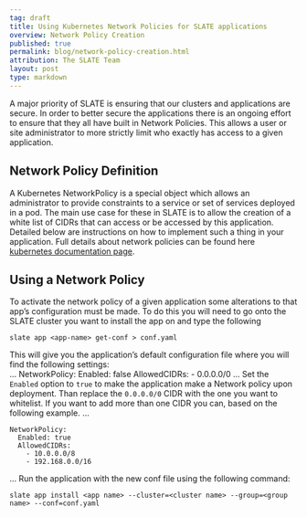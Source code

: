 ```yaml
---
tag: draft
title: Using Kubernetes Network Policies for SLATE applications
overview: Network Policy Creation
published: true
permalink: blog/network-policy-creation.html
attribution: The SLATE Team
layout: post
type: markdown
---
```


A major priority of SLATE is ensuring that our clusters and applications are secure. In order to better secure the applications there is an ongoing effort to ensure that they all have built in Network Policies. This allows a user or site administrator to more strictly limit who exactly has access to a given application.
<!--end_excerpt-->

## Network Policy Definition
A Kubernetes NetworkPolicy is a special object which allows an administrator to provide constraints to a service or set of services deployed in a pod. The main use case for these in SLATE is to allow the creation of a white list of CIDRs that can access or be accessed by this application. Detailed below are instructions on how to implement such a thing in your application. Full details about network policies can be found here [kubernetes documentation page](https://kubernetes.io/docs/concepts/services-networking/network-policies/).

## Using a Network Policy
To activate the network policy of a given application some alterations to that app’s configuration must be made. To do this you will need to go onto the SLATE cluster you want to install the app on and type the following 
```
slate app <app-name> get-conf > conf.yaml
```
This will give you the application’s default configuration file where you will find the following settings:     
...
NetworkPolicy:
  Enabled: false
  AllowedCIDRs: 
    - 0.0.0.0/0
...
Set the `Enabled` option to `true` to make the application make a Network policy upon deployment. Than replace the `0.0.0.0/0` CIDR with the one you want to whitelist. If you want to add more than one CIDR you can, based on the following example.
...

    NetworkPolicy:
      Enabled: true
      AllowedCIDRs: 
        - 10.0.0.0/8
        - 192.168.0.0/16

...
Run the application with the new conf file using the following command:
```
slate app install <app name> --cluster=<cluster name> --group=<group name> --conf=conf.yaml
```
